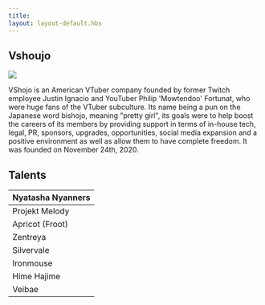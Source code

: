 ```yaml
---
title: ㅤ
layout: layout-default.hbs
---
```

## Vshoujo
<img class="homeimg"
            src="https://www.prensario.net/Multimedios/imgs/48725_750.jpg">


<p class="main-text">VShojo is an American VTuber company founded by former Twitch employee Justin Ignacio and YouTuber Philip 'Mowtendoo' Fortunat, who were huge fans of the VTuber subculture. Its name being a pun on the Japanese word bishojo, meaning "pretty girl", its goals were to help boost the careers of its members by providing support in terms of in-house tech, legal, PR, sponsors, upgrades, opportunities, social media expansion and a positive environment as well as allow them to have complete freedom. It was founded on November 24th, 2020.<p>


## Talents
| Nyatasha Nyanners 	|
|-------------------	|
| Projekt Melody    	|
| Apricot (Froot)   	|
| Zentreya          	|
| Silvervale        	|
| Ironmouse         	|
| Hime Hajime       	|
| Veibae            	|